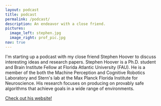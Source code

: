 ```yaml
---
layout: podcast
title: podcast
permalink: /podcast/
description: An endeavor with a close friend.
pictures:
  image_left: stephen.jpg
  image_right: prof_pic.jpg
nav: true
---
```


I'm starting up a podcast with my close friend Stephen Hoover to discuss interesting ideas and research papers. Stephen Hoover is a Ph.D. student and Brain Institute Fellow at Florida Atlantic University (FAU). He is a member of the both the Machine Perception and Cognitive Robotics Laboratory and Stern's lab at the Max Planck Florida Institute for Neuroscience. His research focuses on producing on provably safe algorithms that achieve goals in a wide range of environments. 

[Check out his website!](https://stephenhoover.org/)
